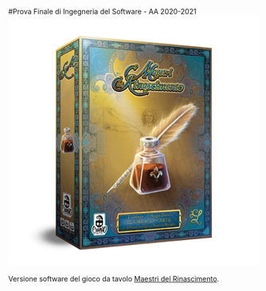 #Prova Finale di Ingegneria del Software - AA 2020-2021
![alt text](src/main/resources/Masters-of-Renaissance_box3D.png)

Versione software del gioco da tavolo [Maestri del Rinascimento](http://www.craniocreations.it/prodotto/masters-of-renaissance/).